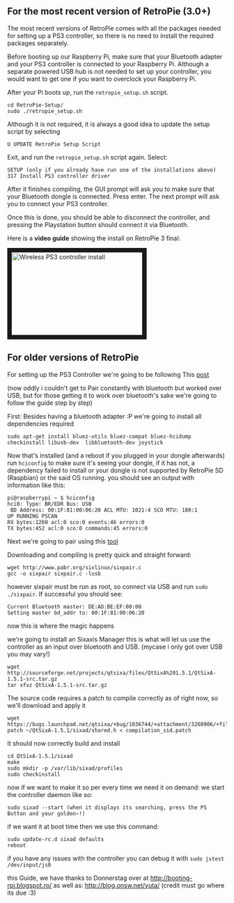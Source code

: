 For the most recent version of RetroPie (3.0+)
---
The most recent versions of RetroPie comes with all the packages needed for setting up a PS3 controller, so there is no need to install the required packages separately.

Before booting up our Raspberry Pi, make sure that your Bluetooth adapter and your PS3 controller is connected to your Raspberry Pi. Although a separate powered USB hub is not needed to set up your controller, you would want to get one if you want to overclock your Raspberry Pi.

After your Pi boots up, run the `retropie_setup.sh` script.
```shell
cd RetroPie-Setup/
sudo ./retropie_setup.sh
```
Although it is not required, it is always a good idea to update the setup script by selecting
```shell
U UPDATE RetroPie Setup Script
```

Exit, and run the `retropie_setup.sh` script again. Select:
```shell
SETUP (only if you already have run one of the installations above)
317 Install PS3 controller driver
```
After it finishes compiling, the GUI prompt will ask you to make sure that your Bluetooth dongle is connected. Press enter. The next prompt will ask you to connect your PS3 controller.

Once this is done, you should be able to disconnect the controller, and pressing the Playstation button should connect it via Bluetooth.

Here is a **video guide** showing the install on RetroPie 3 final:

<a href="https://youtu.be/oCq6drv5wbE" target="_blank"><img src="http://img.youtube.com/vi/oCq6drv5wbE/hqdefault.jpg" 
alt="Wireless PS3 controller install" width="300" height="190" border="10" /></a>


For older versions of RetroPie
---
For setting up the PS3 Controller we're going to be following This [post](http://booting-rpi.blogspot.ro/2012/08/dualshock-3-and-raspberry-pi.html)

(now oddly i couldn't get to Pair constantly with bluetooth but worked over USB, but for those getting it to work over bluetooth's sake we're going to follow the guide step by step)

First: Besides having a bluetooth adapter :P we're going to install all dependencies required
```shell
sudo apt-get install bluez-utils bluez-compat bluez-hcidump checkinstall libusb-dev  libbluetooth-dev joystick
```
Now that's installed (and a reboot if you plugged in your dongle afterwards) run ```hciconfig``` to make sure it's seeing your dongle, if it has not, a dependency failed to install or your dongle is not supported by RetroPie SD (Raspbian) or the said OS running. you should see an output with information like this:

```shell
pi@raspberrypi ~ $ hciconfig
hci0: Type: BR/EDR Bus: USB
 BD Address: 00:1F:81:00:06:20 ACL MTU: 1021:4 SCO MTU: 180:1
UP RUNNING PSCAN
RX bytes:1260 acl:0 sco:0 events:46 errors:0
TX bytes:452 acl:0 sco:0 commands:45 errors:0
```

Next we're going to pair using this [tool](http://www.pabr.org/sixlinux/sixlinux.en.html)

Downloading and compiling is pretty quick and straight forward:
```shell
wget http://www.pabr.org/sixlinux/sixpair.c
gcc -o sixpair sixpair.c -lusb
```

however sixpair must be run as root, so connect via USB and run ```sudo ./sixpair```.
If successful you should see: 
```shell
Current Bluetooth master: DE:AD:BE:EF:00:00
Setting master bd_addr to: 00:1F:81:00:06:20 
```

now this is where the magic happens

we're going to install an Sixaxis Manager this is what will let us use the controller as an input over bluetooth and USB. (mycase i only got over USB you may vary!)

```shell
wget http://sourceforge.net/projects/qtsixa/files/QtSixA%201.5.1/QtSixA-1.5.1-src.tar.gz
tar xfvz QtSixA-1.5.1-src.tar.gz
```

The source code requires a patch to compile correctly as of right now, so we'll download and apply it
```shell
wget https://bugs.launchpad.net/qtsixa/+bug/1036744/+attachment/3260906/+files/compilation_sid.patch
patch ~/QtSixA-1.5.1/sixad/shared.h < compilation_sid.patch
```

It should now correctly build and install 
```shell
cd QtSixA-1.5.1/sixad
make
sudo mkdir -p /var/lib/sixad/profiles
sudo checkinstall
```

now if we want to make it so per every time we need it on demand: we start the controller daemon like so:
```shell
sudo sixad --start (when it displays its searching, press the PS Button and your golden~!)
```

if we want it at boot time then we use this command:
```shell
sudo update-rc.d sixad defaults
reboot
```

if you have any issues with the controller you can debug it with `sudo jstest /dev/input/js0`

this Guide, we have thanks to Donnerstag over at http://booting-rpi.blogspot.ro/ as well as: http://blog.onsw.net/yuta/  (credit must go where its due :3)